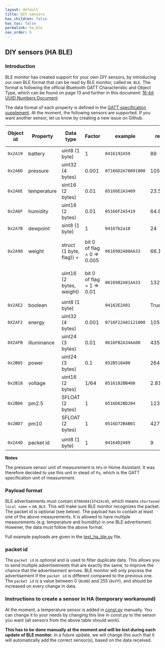 ```yaml
---
layout: default
title: DIY sensors
has_children: false
has_toc: false
permalink: ha_ble
nav_order: 6
---
```



## DIY sensors (HA BLE)


### Introduction

BLE monitor has created support for your own DIY sensors, by introducing our own BLE format that can be read by BLE monitor, called `HA BLE`. The format is following the official Bluetooth GATT Characteristic and Object Type, which can be found on page 13 and further in this document: [16-bit UUID Numbers
Document](https://btprodspecificationrefs.blob.core.windows.net/assigned-values/16-bit%20UUID%20Numbers%20Document.pdf)

The data format of each property is defined in the [GATT specification supplement](https://www.bluetooth.org/DocMan/handlers/DownloadDoc.ashx?doc_id=524815). At the moment, the following sensors are supported. If you want another sensor, let us know by creating a new issue on Github. 

| Object id | Property    | Data type        | Factor | example | result | Unit in HA |
| --------- | ----------- | ---------------- | ------------- | ------------- | ------------- | ------------- |
| `0x2A19`  | battery     | uint8 (1 byte)   | 1    | `0416192A59` | 89 | `%` |
| `0x2A6D`  | pressure    | uint32 (4 bytes) | 0.001| `07166D2A78091000` | 1051.0 | `hPa` |
| `0x2A6E`  | temperature | sint16 (2 bytes) | 0.01 | `05166E2A3409` | 23.56 | `°C`  | 
| `0x2A6F`  | humidity    | uint16 (2 bytes) | 0.01 | `05166F2A5419` | 64.84 | `%` | 
| `0x2A7B`  | dewpoint    | sint8 (1 byte)   | 1    | `04167b2a18` | 24 | `°C` | 
| `0x2A98`  | weight      | struct (1 byte, flag)) +| bit 0 of flag = 0 => 0.005 | `0616982A00AA33` | 66.13 | `kg` (bit 0 of flag = 0) | 
|           |             | uint16 (2 bytes, weight)| bit 0 of flag = 1 => 0.01 | `0616982A01AA33` | 132.26 | `lbs` (bit 0 of flag = 1) | 
| `0x2AE2`  | boolean     | uint8 (1 byte)   |      | `04162E2A01` | True | |
| `0X2AF2`  | energy      | uint32 (4 bytes) | 0.001| `0716F22A81121000` | 1053.313 | `kWh` | 
| `0X2AFB`  | illuminance | uint24 (3 bytes) | 0.01 | `0616FB2A34AA00` | 435.72 | `lux`  | 
| `0x2B05`  | power       | uint24 (3 bytes) | 0.1  | `052B510A00` | 264.1 | `W` | 
| `0x2B18`  | voltage     | uint16 (2 bytes) | 1/64 | `0516182BB400` | 2.8125 | `V` | 
| `0x2BD6`  | pm2.5       | SFLOAT (2 bytes) | 1    | `0516D62BD204` | 1234 | `kg/m3` |
| `0x2BD7`  | pm10        | SFLOAT (2 bytes) | 1    | `0516D72BAB01`| 427 | `kg/m3` |
|           |             |  |  |  | |  |
| `0x2A4D`  | packet id   | uint8 (1 byte)   | 1    | `04164D2A09` | 9 |  |

**Notes**

The pressure sensor unit of measurement is `hPa` in Home Assistant. It was therefore decided to use this unit in stead of `Pa`, which is the GATT specification unit of measurement. 

### Payload format

BLE advertisements must contain `070848415f424c45`, which means `shortened local name` = `HA_BLE`. This will make sure BLE monitor recognizes the packet. The packet id is optional (see below). The payload has to contain at least one of the above measurements. It is allowed to have multiple measurements (e.g. temperature and humidity) in one BLE advertisment. However, the data must follow the above format. 

Full example payloads are given in the [test_ha_ble.py](https://github.com/custom-components/ble_monitor/blob/master/custom_components/ble_monitor/test/test_ha_ble.py) file. 

### packet id

The `packet id` is optional and is used to filter duplicate data. This allows you to send multiple advertisements that are exactly the same, to improve the chance that the advertisement arrives. BLE monitor will only process the advertisement if the `packet id` is different compared to the previous one. The `packet id` is a value between 0 (`0x00`) and 255 (`0xFF`), and should be increased on every change in data. 

### Instructions to create a sensor in HA (temporary workaround)

At the moment, a temperature sensor is added in [const.py](https://github.com/custom-components/ble_monitor/blob/master/custom_components/ble_monitor/const.py#L860) manually. You can change it to your needs by changing this line in const.py to the sensor you want (all sensors from the above table should work). 

**This has to be done manually at the moment and will be lost during each update of BLE monitor.** In a future update, we will change this such that it will automatically add the correct sensor(s), based on the data received. 
